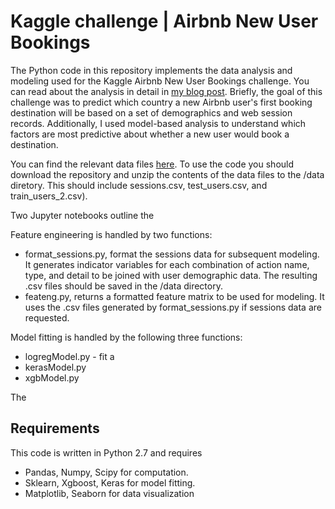 # Kaggle challenge | Airbnb New User Bookings


The Python code in this repository implements the data analysis and modeling used for the Kaggle Airbnb New User Bookings challenge.  You can read about the analysis in detail in [my blog post](https://purcelba.github.io/Kaggle-airbnb/).  Briefly, the goal of this challenge was to predict which country a new Airbnb user's first booking destination will be based on a set of demographics and web session records. Additionally, I used model-based analysis to understand which factors are most predictive about whether a new user would book a destination. 

You can find the relevant data files [here](https://www.kaggle.com/c/airbnb-recruiting-new-user-bookings/data).  To use the code you should download the repository and unzip the contents of the data files to the /data diretory.  This should include sessions.csv, test_users.csv, and train_users_2.csv).   

Two Jupyter notebooks outline the 


Feature engineering is handled by two functions:
- format_sessions.py, format the sessions data for subsequent modeling.  It generates indicator variables for each combination of action name, type, and detail to be joined with user demographic data. The resulting .csv files should be saved in the /data directory.
- feateng.py, returns a formatted feature matrix to be used for modeling.  It uses the .csv files generated by format_sessions.py if sessions data are requested.

Model fitting is handled by the following three functions:
- logregModel.py - fit a 
- kerasModel.py
- xgbModel.py

The 


## Requirements
This code is written in Python 2.7 and requires
- Pandas, Numpy, Scipy for computation.
- Sklearn, Xgboost, Keras for model fitting.
- Matplotlib, Seaborn for data visualization

# 